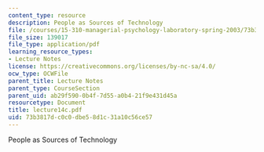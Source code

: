 ```yaml
---
content_type: resource
description: People as Sources of Technology
file: /courses/15-310-managerial-psychology-laboratory-spring-2003/73b3817dc0c0dbe58d1c31a10c56ce57_lecture14c.pdf
file_size: 139017
file_type: application/pdf
learning_resource_types:
- Lecture Notes
license: https://creativecommons.org/licenses/by-nc-sa/4.0/
ocw_type: OCWFile
parent_title: Lecture Notes
parent_type: CourseSection
parent_uid: ab29f590-0b4f-7d55-a0b4-21f9e431d45a
resourcetype: Document
title: lecture14c.pdf
uid: 73b3817d-c0c0-dbe5-8d1c-31a10c56ce57
---
```

People as Sources of Technology